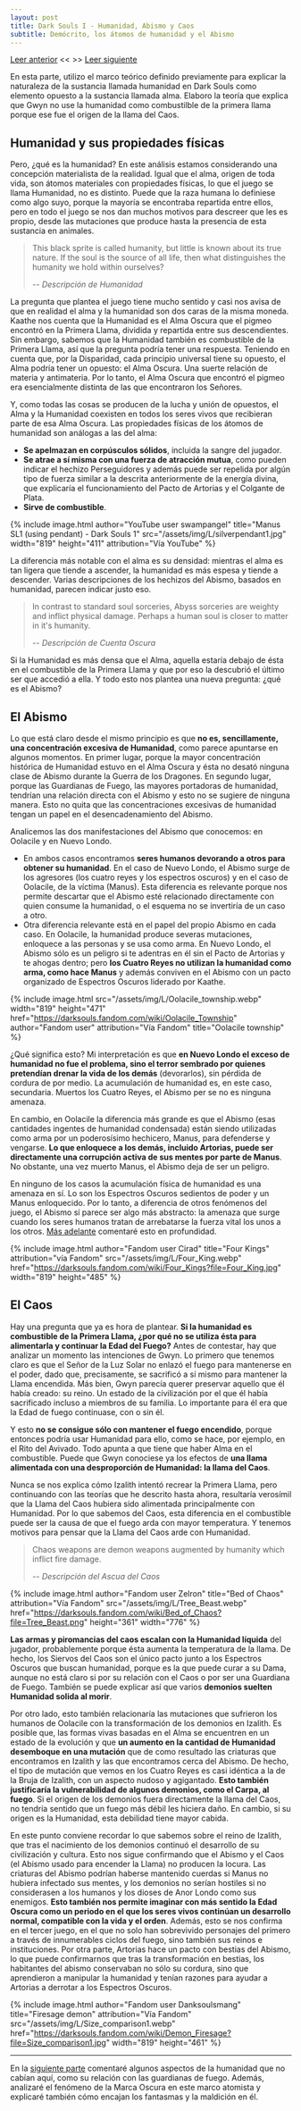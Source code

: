 ```yaml
---
layout: post
title: Dark Souls I - Humanidad, Abismo y Caos
subtitle: Demócrito, los átomos de humanidad y el Abismo
---
```



[Leer anterior](3) << >>
[Leer siguiente](5)

En esta parte, utilizo el marco teórico definido previamente para explicar la naturaleza de la sustancia llamada humanidad en Dark Souls como elemento opuesto a la sustancia llamada alma. Elaboro la teoría que explica que Gwyn no use la humanidad como combustilble de la primera llama porque ese fue el origen de la llama del Caos.

## Humanidad y sus propiedades físicas

Pero, ¿qué es la humanidad? En este análisis estamos considerando una concepción materialista de la realidad. Igual que el alma, origen de toda vida, son átomos materiales con propiedades físicas, lo que el juego se llama Humanidad, no es distinto. Puede que la raza humana lo definiese como algo suyo, porque la mayoría se encontraba repartida entre ellos, pero en todo el juego se nos dan muchos motivos para descreer que les es propio, desde las mutaciones que produce hasta la presencia de esta sustancia en animales.

> This black sprite is called humanity, but little is known about its true nature. If the soul is the source of all life, then what distinguishes the humanity we hold within ourselves?
> 
> -- <cite>Descripción de Humanidad</cite>

La pregunta que plantea el juego tiene mucho sentido y casi nos avisa de que en realidad el alma y la humanidad son dos caras de la misma moneda. Kaathe nos cuenta que la Humanidad es el Alma Oscura que el pigmeo encontró en la Primera Llama, dividida y repartida entre sus descendientes. Sin embargo, sabemos que la Humanidad también es combustible de la Primera Llama, así que la pregunta podría tener una respuesta. Teniendo en cuenta que, por la Disparidad, cada principio universal tiene su opuesto, el Alma podría tener un opuesto: el Alma Oscura. Una suerte relación de materia y antimateria. Por lo tanto, el Alma Oscura que encontró el pigmeo era esencialmente distinta de las que encontraron los Señores.

Y, como todas las cosas se producen de la lucha y unión de opuestos, el Alma y la Humanidad coexisten en todos los seres vivos que recibieran parte de esa Alma Oscura. Las propiedades físicas de los átomos de humanidad son análogas a las del alma:
- **Se apelmazan en corpúsculos sólidos**, incluida la sangre del jugador.
- **Se atrae a sí misma con una fuerza de atracción mutua**, como pueden indicar el hechizo Perseguidores y además puede ser repelida por algún tipo de fuerza similar a la descrita anteriormente de la energía divina, que explicaría el funcionamiento del Pacto de Artorias y el Colgante de Plata.
- **Sirve de combustible**.

{% include image.html author="YouTube user swampangel" title="Manus SL1 (using pendant) - Dark Souls 1" src="/assets/img/L/silverpendant1.jpg" width="819" height="411" attribution="Vía YouTube" %}

La diferencia más notable con el alma es su densidad: mientras el alma es tan ligera que tiende a ascender, la humanidad es más espesa y tiende a descender. Varias descripciones de los hechizos del Abismo, basados en humanidad, parecen indicar justo eso.

> In contrast to standard soul sorceries, Abyss sorceries are weighty and inflict physical damage. Perhaps a human soul is closer to matter in it's humanity.
> 
> -- <cite>Descripción de Cuenta Oscura</cite>

Si la Humanidad es más densa que el Alma, aquella estaría debajo de ésta en el combustible de la Primera Llama y que por eso la descubrió el último ser que accedió a ella. Y todo esto nos plantea una nueva pregunta: ¿qué es el Abismo?

## El Abismo

Lo que está claro desde el mismo principio es que **no es, sencillamente, una concentración excesiva de Humanidad**, como parece apuntarse en algunos momentos. En primer lugar, porque la mayor concentración histórica de Humanidad estuvo en el Alma Oscura y ésta no desató ninguna clase de Abismo durante la Guerra de los Dragones. En segundo lugar, porque las Guardianas de Fuego, las mayores portadoras de humanidad, tendrían una relación directa con el Abismo y esto no se sugiere de ninguna manera. Esto no quita que las concentraciones excesivas de humanidad tengan un papel en el desencadenamiento del Abismo.

Analicemos las dos manifestaciones del Abismo que conocemos: en Oolacile y en Nuevo Londo.
- En ambos casos encontramos **seres humanos devorando a otros para obtener su humanidad**. En el caso de Nuevo Londo, el Abismo surge de los agresores (los cuatro reyes y los espectros oscuros) y en el caso de Oolacile, de la víctima (Manus). Esta diferencia es relevante porque nos permite descartar que el Abismo esté relacionado directamente con quien consume la humanidad, o el esquema no se invertiría de un caso a otro.
- Otra diferencia relevante está en el papel del propio Abismo en cada caso. En Oolacile, la humanidad produce severas mutaciones, enloquece a las personas y se usa como arma. En Nuevo Londo, el Abismo sólo es un peligro si te adentras en él sin el Pacto de Artorias y te ahogas dentro; pero **los Cuatro Reyes no utilizan la humanidad como arma, como hace Manus** y además conviven en el Abismo con un pacto organizado de Espectros Oscuros liderado por Kaathe.

{% include image.html src="/assets/img/L/Oolacile_township.webp" width="819" height="471" href="https://darksouls.fandom.com/wiki/Oolacile_Township" author="Fandom user" attribution="Vía Fandom" title="Oolacile township" %}

¿Qué significa esto? Mi interpretación es que **en Nuevo Londo el exceso de humanidad no fue el problema, sino el terror sembrado por quienes pretendían drenar la vida de los demás** (devorarlos), sin pérdida de cordura de por medio. La acumulación de humanidad es, en este caso, secundaria. Muertos los Cuatro Reyes, el Abismo per se no es ninguna amenaza. 

En cambio, en Oolacile la diferencia más grande es que el Abismo (esas cantidades ingentes de humanidad condensada) están siendo utilizadas como arma por un poderosísimo hechicero, Manus, para defenderse y vengarse. **Lo que enloquece a los demás, incluido Artorias, puede ser directamente una corrupción activa de sus mentes por parte de Manus**. No obstante, una vez muerto Manus, el Abismo deja de ser un peligro. 

En ninguno de los casos la acumulación física de humanidad es una amenaza en sí. Lo son los Espectros Oscuros sedientos de poder y un Manus enloquecido. Por lo tanto, a diferencia de otros fenómenos del juego, el Abismo sí parece ser algo más abstracto: la amenaza que surge cuando los seres humanos tratan de arrebatarse la fuerza vital los unos a los otros. [Más adelante](7) comentaré esto en profundidad.

{% include image.html author="Fandom user Cirad" title="Four Kings" attribution="vía Fandom" src="/assets/img/L/Four_King.webp" href="https://darksouls.fandom.com/wiki/Four_Kings?file=Four_King.jpg" width="819" height="485" %}

## El Caos

Hay una pregunta que ya es hora de plantear. **Si la humanidad es combustible de la Primera Llama, ¿por qué no se utiliza ésta para alimentarla y continuar la Edad del Fuego?** Antes de contestar, hay que analizar un momento las intenciones de Gwyn. Lo primero que tenemos claro es que el Señor de la Luz Solar no enlazó el fuego para mantenerse en el poder, dado que, precisamente, se sacrificó a sí mismo para mantener la Llama encendida. Más bien, Gwyn parecía querer preservar aquello que él había creado: su reino. Un estado de la civilización por el que él había sacrificado incluso a miembros de su familia. Lo importante para él era que la Edad de fuego continuase, con o sin él.

Y esto **no se consigue sólo con mantener el fuego encendido**, porque entonces podría usar Humanidad para ello, como se hace, por ejemplo, en el Rito del Avivado. Todo apunta a que tiene que haber Alma en el combustible. Puede que Gwyn conociese ya los efectos de **una llama alimentada con una desproporción de Humanidad: la llama del Caos**.

Nunca se nos explica cómo Izalith intentó recrear la Primera Llama, pero continuando con las teorías que he descrito hasta ahora, resultaría verosímil que la Llama del Caos hubiera sido alimentada principalmente con Humanidad. Por lo que sabemos del Caos, esta diferencia en el combustible puede ser la causa de que el fuego arda con mayor temperatura. Y tenemos motivos para pensar que la Llama del Caos arde con Humanidad.

> Chaos weapons are demon weapons augmented by humanity which inflict fire damage.
> 
> -- <cite>Descripción del Ascua del Caos</cite>

{% include image.html author="Fandom user Zelron" title="Bed of Chaos" attribution="Vía Fandom" src="/assets/img/L/Tree_Beast.webp" href="https://darksouls.fandom.com/wiki/Bed_of_Chaos?file=Tree_Beast.png" height="361" width="776" %}

**Las armas y piromancias del caos escalan con la Humanidad líquida** del jugador, probablemente porque ésta aumenta la temperatura de la llama. De hecho, los Siervos del Caos son el único pacto junto a los Espectros Oscuros que buscan humanidad, porque es la que puede curar a su Dama, aunque no está claro si por su relación con el Caos o por ser una Guardiana de Fuego. También se puede explicar así que varios **demonios suelten Humanidad solida al morir**.

Por otro lado, esto también relacionaría las mutaciones que sufrieron los humanos de Oolacile con la transformación de los demonios en Izalith. Es posible que, las formas vivas basadas en el Alma se encuentren en un estado de la evolución y que **un aumento en la cantidad de Humanidad desemboque en una mutación** que de como resultado las criaturas que encontramos en Izalith y las que encontramos cerca del Abismo. De hecho, el tipo de mutación que vemos en los Cuatro Reyes es casi idéntica a la de la Bruja de Izalith, con un aspecto nudoso y agigantado. **Esto también justificaría la vulnerabilidad de algunos demonios, como el Carpa, al fuego**. Si el origen de los demonios fuera directamente la llama del Caos, no tendría sentido que un fuego más débil les hiciera daño. En cambio, si su origen es la Humanidad, esta debilidad tiene mayor cabida.

En este punto conviene recordar lo que sabemos sobre el reino de Izalith, que tras el nacimiento de los demonios continuó el desarrollo de su civilización y cultura. Esto nos sigue confirmando que el Abismo y el Caos (el Abismo usado para encender la Llama) no producen la locura. Las criaturas del Abismo podrían haberse mantenido cuerdas si Manus no hubiera infectado sus mentes, y los demonios no serían hostiles si no considerasen a los humanos y los dioses de Anor Londo como sus enemigos. **Esto también nos permite imaginar con más sentido la Edad Oscura como un periodo en el que los seres vivos continúan un desarrollo normal, compatible con la vida y el orden**. Además, esto se nos confirma en el tercer juego, en el que no solo han sobrevivido personajes del primero a través de innumerables ciclos del fuego, sino también sus reinos e instituciones. Por otra parte, Artorias hace un pacto con bestias del Abismo, lo que puede confirmarnos que tras la transformación en bestias, los habitantes del abismo conservaban no sólo su cordura, sino que aprendieron a manipular la humanidad y tenían razones para ayudar a Artorias a derrotar a los Espectros Oscuros.

{% include image.html author="Fandom user Danksoulsmang" title="Firesage demon" attribution="Vía Fandom" src="/assets/img/L/Size_comparison1.webp" href="https://darksouls.fandom.com/wiki/Demon_Firesage?file=Size_comparison1.jpg" width="819" height="461" %}

***

En la [siguiente parte](5) comentaré algunos aspectos de la humanidad que no cabían aquí, como su relación con las guardianas de fuego. Además, analizaré el fenómeno de la Marca Oscura en este marco atomista y explicaré también cómo encajan los fantasmas y la maldición en él.